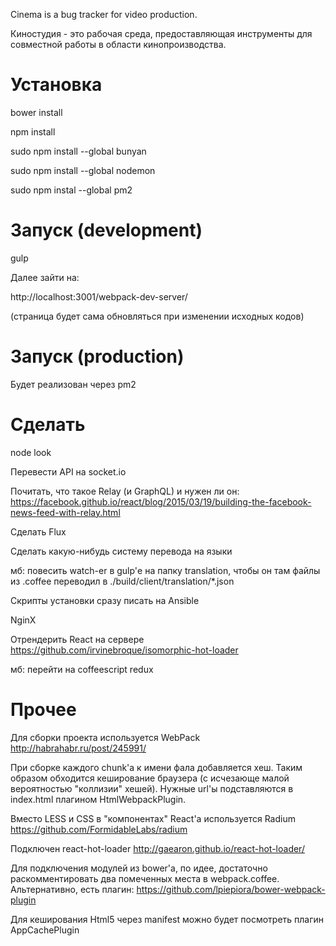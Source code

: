 Cinema is a bug tracker for video production.

Киностудия - это рабочая среда, предоставляющая инструменты для совместной работы в области кинопроизводства.

Установка
==========

bower install

npm install

sudo npm install --global bunyan

sudo npm install --global nodemon

sudo npm instal --global pm2

Запуск (development)
=====================

gulp

Далее зайти на:

http://localhost:3001/webpack-dev-server/

(страница будет сама обновляться при изменении исходных кодов)

Запуск (production)
====================

Будет реализован через pm2

Сделать
====================

node look

Перевести API на socket.io

Почитать, что такое Relay (и GraphQL) и нужен ли он:
https://facebook.github.io/react/blog/2015/03/19/building-the-facebook-news-feed-with-relay.html

Сделать Flux

Сделать какую-нибудь систему перевода на языки

мб: повесить watch-er в gulp'е на папку translation, чтобы он там файлы из .coffee
переводил в ./build/client/translation/*.json

Скрипты установки сразу писать на Ansible

NginX

Отрендерить React на сервере
https://github.com/irvinebroque/isomorphic-hot-loader

мб: перейти на coffeescript redux

Прочее
====================

Для сборки проекта используется WebPack
http://habrahabr.ru/post/245991/

При сборке каждого chunk'а к имени фала добавляется хеш.
Таким образом обходится кеширование браузера (с исчезающе малой вероятностью "коллизии" хешей).
Нужные url'ы подставляются в index.html плагином HtmlWebpackPlugin.

Вместо LESS и CSS в "компонентах" React'а используется Radium
https://github.com/FormidableLabs/radium

Подключен react-hot-loader
http://gaearon.github.io/react-hot-loader/

Для подключения модулей из bower'а, по идее, достаточно раскомментировать два помеченных места в webpack.coffee.
Альтернативно, есть плагин:
https://github.com/lpiepiora/bower-webpack-plugin

Для кеширования Html5 через manifest можно будет посмотреть плагин AppCachePlugin

